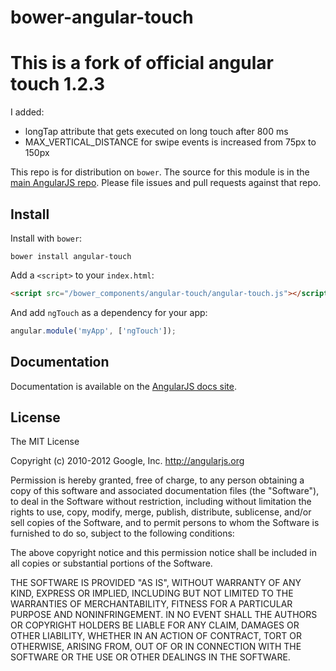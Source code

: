 # bower-angular-touch

This is a fork of official angular touch 1.2.3
=====
I added:
- longTap attribute that gets executed on long touch after 800 ms
- MAX_VERTICAL_DISTANCE for swipe events is increased from 75px to 150px

This repo is for distribution on `bower`. The source for this module is in the
[main AngularJS repo](https://github.com/angular/angular.js/tree/master/src/ngTouch).
Please file issues and pull requests against that repo.

## Install

Install with `bower`:

```shell
bower install angular-touch
```

Add a `<script>` to your `index.html`:

```html
<script src="/bower_components/angular-touch/angular-touch.js"></script>
```

And add `ngTouch` as a dependency for your app:

```javascript
angular.module('myApp', ['ngTouch']);
```

## Documentation

Documentation is available on the
[AngularJS docs site](http://docs.angularjs.org/api/ngTouch).

## License

The MIT License

Copyright (c) 2010-2012 Google, Inc. http://angularjs.org

Permission is hereby granted, free of charge, to any person obtaining a copy
of this software and associated documentation files (the "Software"), to deal
in the Software without restriction, including without limitation the rights
to use, copy, modify, merge, publish, distribute, sublicense, and/or sell
copies of the Software, and to permit persons to whom the Software is
furnished to do so, subject to the following conditions:

The above copyright notice and this permission notice shall be included in
all copies or substantial portions of the Software.

THE SOFTWARE IS PROVIDED "AS IS", WITHOUT WARRANTY OF ANY KIND, EXPRESS OR
IMPLIED, INCLUDING BUT NOT LIMITED TO THE WARRANTIES OF MERCHANTABILITY,
FITNESS FOR A PARTICULAR PURPOSE AND NONINFRINGEMENT. IN NO EVENT SHALL THE
AUTHORS OR COPYRIGHT HOLDERS BE LIABLE FOR ANY CLAIM, DAMAGES OR OTHER
LIABILITY, WHETHER IN AN ACTION OF CONTRACT, TORT OR OTHERWISE, ARISING FROM,
OUT OF OR IN CONNECTION WITH THE SOFTWARE OR THE USE OR OTHER DEALINGS IN
THE SOFTWARE.
